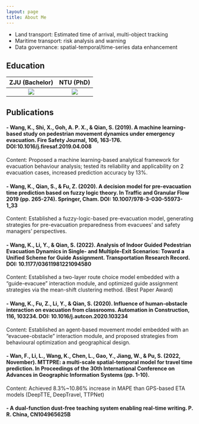 ```yaml
---
layout: page
title: About Me
---
```


* Land transport: Estimated time of arrival, multi-object tracking
* Maritime transport: risk analysis and warning 
* Data governance: spatial-temporal/time-series data enhancement

## Education

ZJU (Bachelor)     |  NTU (PhD)
:-------------------------:|:-------------------------:
![](http://siyue-zhang.github.io/images/readme/zju.png) | ![](http://siyue-zhang.github.io/images/readme/ntu.png)


[comment]: <> (CFA           |  PMP)

[comment]: <> (:-------------------------:|:-------------------------:)

[comment]: <> (![]&#40;http://siyue-zhang.github.io/images/cfa.png&#41;  |  ![]&#40;http://siyue-zhang.github.io/images/pmp.png&#41;)


## Publications

#### - Wang, K., Shi, X., Goh, A. P. X., & Qian, S. (2019). A machine learning-based study on pedestrian movement dynamics under emergency evacuation. Fire Safety Journal, 106, 163-176. DOI:10.1016/j.firesaf.2019.04.008
Content: Proposed a machine learning-based analytical framework for evacuation behaviour analysis; tested its reliability and applicability on 2 evacuation cases, increased prediction accuracy by 13%.

#### - Wang, K., Qian, S., & Fu, Z. (2020). A decision model for pre-evacuation time prediction based on fuzzy logic theory. In Traffic and Granular Flow 2019 (pp. 265-274). Springer, Cham. DOI: 10.1007/978-3-030-55973-1_33
Content: Established a fuzzy-logic-based pre-evacuation model, generating strategies for pre-evacuation preparedness from evacuees’ and safety managers’ perspectives.

#### - Wang, K., Li, Y., & Qian, S. (2022). Analysis of Indoor Guided Pedestrian Evacuation Dynamics in Single- and Multiple-Exit Scenarios: Toward a Unified Scheme for Guide Assignment. Transportation Research Record. DOI: 10.1177/03611981221094580
Content: Established a two-layer route choice model embedded with a “guide-evacuee” interaction module, and optimized guide assignment strategies via the mean-shift clustering method. (Best Paper Award)

#### - Wang, K., Fu, Z., Li, Y., & Qian, S. (2020). Influence of human-obstacle interaction on evacuation from classrooms. Automation in Construction, 116, 103234. DOI: 10.1016/j.autcon.2020.103234
Content: Established an agent-based movement model embedded with an “evacuee-obstacle” interaction module, and proposed strategies from behavioural optimization and geographical design.

#### - Wan, F., Li, L., Wang, K., Chen, L., Gao, Y., Jiang, W., & Pu, S. (2022, November). MTTPRE: a multi-scale spatial-temporal model for travel time prediction. In Proceedings of the 30th International Conference on Advances in Geographic Information Systems (pp. 1-10).
Content: Achieved 8.3%~10.86% increase in MAPE than GPS-based ETA models (DeepTTE, DeepTravel, TTPNet)

#### - A dual-function dust-free teaching system enabling real-time writing. P. R. China, CN104965625B